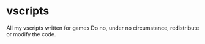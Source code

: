 # vscripts
All my vscripts written for games
Do no, under no circumstance, redistribute or modify the code.
